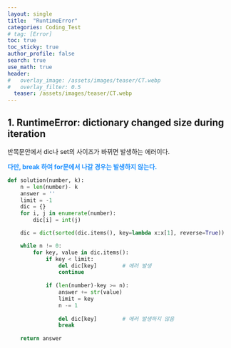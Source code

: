 ```yaml
---
layout: single  
title:  "RuntimeError"
categories: Coding_Test
# tag: [Error]
toc: true
toc_sticky: true
author_profile: false
search: true
use_math: true
header:
#   overlay_image: /assets/images/teaser/CT.webp
#   overlay_filter: 0.5
  teaser: /assets/images/teaser/CT.webp
---
```


## 1. RuntimeError: dictionary changed size during iteration

반목문안에서 dic나 set의 사이즈가 바뀌면 발생하는 에러이다.

**<span style="color:dodgerblue">다만, break 하여 for문에서 나갈 경우는 발생하지 않는다.</span>**

```python
def solution(number, k):
    n = len(number)- k
    answer = ''
    limit = -1
    dic = {}
    for i, j in enumerate(number):
        dic[i] = int(j)

    dic = dict(sorted(dic.items(), key=lambda x:x[1], reverse=True))

    while n != 0:
        for key, value in dic.items():
            if key < limit:
                del dic[key]        # 에러 발생
                continue
                
            if (len(number)-key >= n):
                answer += str(value)
                limit = key
                n -= 1
                
                del dic[key]        # 에러 발생하지 않음
                break
                
    return answer
```